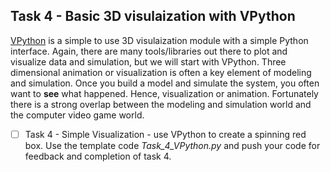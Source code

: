 ## Task 4 - Basic 3D visulaization with VPython

[VPython](https://vpython.org/) is a simple to use 3D visulaization module with a simple Python interface.  Again, there are many tools/libraries out there to plot and visualize data and simulation, but we will start with VPython.  Three dimensional animation or visualization is often a key element of modeling and simulation.  Once you build a model and simulate the system, you often want to **see** what happened.  Hence, visualization or animation.  Fortunately there is a strong overlap between the modeling and simulation world and the computer video game world.

- [ ] Task 4 - Simple Visualization - use VPython to create a spinning red box.  Use the template code *Task_4_VPython.py* and push your code for feedback and completion of task 4.
